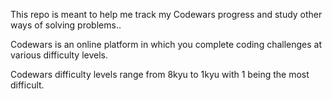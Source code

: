This repo is meant to help me track my Codewars progress and study other ways of solving problems..

Codewars is an online platform in which you complete coding challenges at various difficulty levels.

Codewars difficulty levels range from 8kyu to 1kyu with 1 being the most difficult.
